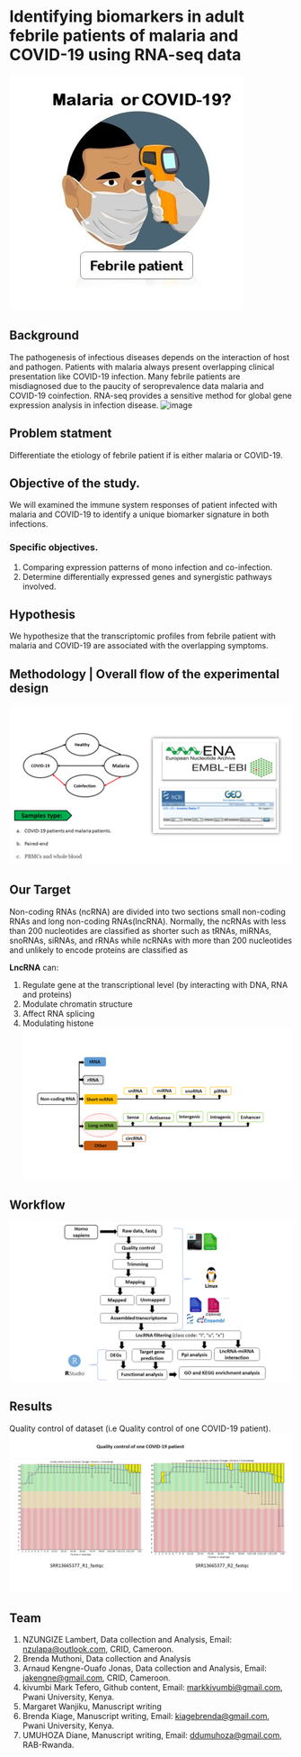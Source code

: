 # Identifying biomarkers in adult febrile patients of malaria and COVID-19 using RNA-seq data


![image](https://github.com/omicscodeathon/circrna_biomarker/blob/main/figures/bckg_11.jpg)
## Background


The pathogenesis of infectious diseases depends on the interaction of host and pathogen.
Patients with malaria always present overlapping clinical presentation like COVID-19 infection.
Many febrile patients are misdiagnosed due to the paucity of seroprevalence data malaria and COVID-19 coinfection.
RNA-seq provides a sensitive method for global gene expression analysis in infection disease.
![image](https://user-images.githubusercontent.com/67194450/160154386-0562c21a-e0f3-4a5d-9c81-341658ff6644.png)

## Problem statment
Differentiate the etiology of febrile patient if is either malaria or COVID-19.

## Objective of the study.
 We will examined the immune system responses of patient infected with malaria and COVID-19 to identify a unique biomarker signature in both infections.
### Specific objectives.
 1. Comparing expression patterns of mono infection and co-infection.
 2. Determine differentially expressed genes and synergistic pathways involved.

## Hypothesis
We hypothesize that the transcriptomic profiles from febrile patient with malaria  and COVID-19 are associated with the overlapping symptoms. 

## Methodology | Overall flow of the experimental design
![image](https://github.com/omicscodeathon/circrna_biomarker/blob/main/figures/wk.png)


## Our Target
Non-coding RNAs (ncRNA) are divided into two sections small non-coding RNAs and long non-coding RNAs(lncRNA). Normally, the ncRNAs with less than 200 nucleotides are classified as shorter such as tRNAs, miRNAs, snoRNAs, siRNAs, and rRNAs while ncRNAs with more than 200 nucleotides and unlikely to encode proteins are classified as 

**LncRNA** can: 
1. Regulate gene at the transcriptional level (by interacting with DNA, RNA and proteins)
2. Modulate chromatin structure
3. Affect RNA splicing
3. Modulating histone
![image](https://github.com/omicscodeathon/circrna_biomarker/blob/main/figures/our_target_2.png)



## Workflow 
![image](https://github.com/omicscodeathon/circrna_biomarker/blob/main/figures/workflow_1.png)



## Results
Quality control of dataset (i.e Quality control of one COVID-19 patient). 
![image](https://github.com/omicscodeathon/circrna_biomarker/blob/main/figures/QC-COVID19_p1.png)

##### 

## Team 
1. NZUNGIZE Lambert, Data collection and Analysis, Email: nzulapa@outlook.com, CRID, Cameroon.
2. Brenda Muthoni, Data collection and Analysis
3. Arnaud Kengne-Ouafo Jonas, Data collection and Analysis, Email: jakengne@gmail.com, CRID, Cameroon.
4. kivumbi Mark Tefero, Github content, Email: markkivumbi@gmail.com, Pwani University, Kenya.
5. Margaret Wanjiku, Manuscript writing
6. Brenda Kiage, Manuscript writing, Email: kiagebrenda@gmail.com, Pwani University, Kenya.
7. UMUHOZA Diane, Manuscript writing, Email: ddumuhoza@gmail.com, RAB-Rwanda.
